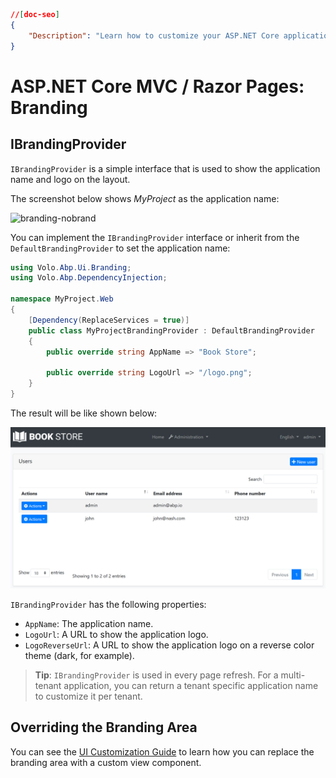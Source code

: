 ```json
//[doc-seo]
{
    "Description": "Learn how to customize your ASP.NET Core application's branding with `IBrandingProvider` to display your app name and logo effortlessly."
}
```

# ASP.NET Core MVC / Razor Pages: Branding

## IBrandingProvider

`IBrandingProvider` is a simple interface that is used to show the application name and logo on the layout.

The screenshot below shows *MyProject* as the application name:

![branding-nobrand](../../../images/branding-nobrand.png)

You can implement the `IBrandingProvider` interface or inherit from the `DefaultBrandingProvider` to set the application name:

````csharp
using Volo.Abp.Ui.Branding;
using Volo.Abp.DependencyInjection;

namespace MyProject.Web
{
    [Dependency(ReplaceServices = true)]
    public class MyProjectBrandingProvider : DefaultBrandingProvider
    {
        public override string AppName => "Book Store";

        public override string LogoUrl => "/logo.png";
    }
}
````

The result will be like shown below:

![bookstore-added-logo](../../../images/bookstore-added-logo.png)

`IBrandingProvider` has the following properties:

* `AppName`: The application name.
* `LogoUrl`: A URL to show the application logo.
* `LogoReverseUrl`: A URL to show the application logo on a reverse color theme (dark, for example).

> **Tip**: `IBrandingProvider` is used in every page refresh. For a multi-tenant application, you can return a tenant specific application name to customize it per tenant.

## Overriding the Branding Area

You can see the [UI Customization Guide](customization-user-interface.md) to learn how you can replace the branding area with a custom view component.
